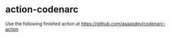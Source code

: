 # action-codenarc

Use the following finished action at https://github.com/asaasdev/codenarc-action
